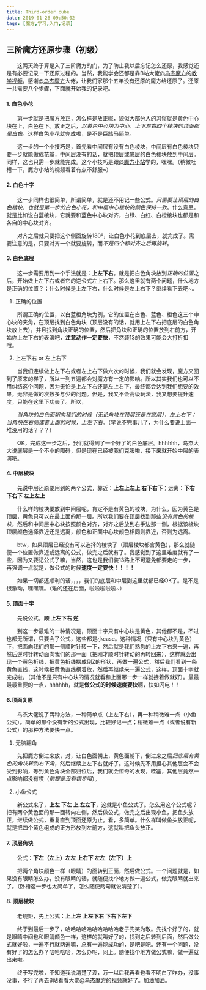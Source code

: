 ```yaml
---
title: Third-order cube
date: 2019-01-26 09:50:02
tags: [魔方,学习,入门,记录]
---
```


## 三阶魔方还原步骤（初级）

　　这两天终于算是入了三阶魔方的门，为了防止我以后忘记怎么还原，我感觉还是有必要记录一下还原过程的。当然，我能学会还都是靠B站大佬[@鸟杰魔方](https://space.bilibili.com/37811481)的[教学视频](https://www.bilibili.com/video/av30600134?from=search&seid=13541428572652086708)，感谢[@鸟杰魔方](https://space.bilibili.com/37811481)大佬，让我们家那个五年没有还原的魔方给还原了。还原一共需要八个步骤，下面就开始我的记录吧。

#### 1. 白色小花

　　第一步就是把魔方放正，怎么样是放正呢，貌似大部分人的习惯就是黄色中心块在上，白色在下。放正之后，*以黄色中心块为中心，上下左右四个棱块的顶面都是白色*。这样白色小花就完成啦，是不是巨踏马简单。

　　这一步的一个小技巧是，首先看中间层有没有白色棱块，中间层有白色棱块只要一步就能做成花瓣，中间层没有的话，就把顶层或底层的白色棱块放到中间层。同样，这也只需一步就能完成。这个小技巧是跟[@魔方小站](https://www.bilibili.com/video/av1303453?from=search&seid=17280853057601837320)学的，嘿嘿。（稍微吐槽一下，魔方小站的视频看着有点不舒服~）

#### 2. 白色十字

　　这一步同样也很简单，所谓简单，就是还不用记一些公式。*只需要让顶层的白色棱块，也就是第一步的白色小花，和中层中心棱块的颜色保持一致*。什么意思，就是比如说白蓝棱块，它就要和蓝色中心块对齐，白绿、白红、白橙棱块也都是和各自的中心块对齐。

　　对齐之后就只要把这个侧面旋转180°，让白色小花到底层去，就完成了。需要注意的是，只要对齐一个就要旋转，而*不是四个都对齐之后再旋转*。

#### 3. 白色底层

　　这一步需要用到一个手法就是：**上左下右**。就是把白色角块放到*正确的位置*之后，开始做上左下右或者它的逆公式左上右下。那么这里就有两个问题，什么地方是正确的位置？；什么时候是上左下右，什么时候是左上右下？继续看下去吧~。

1. 正确的位置

　　所谓正确的位置，以白蓝橙角块为例，它的位置在白色、蓝色、橙色这三个中心块的夹角，在顶层找到白色角块（顶层没有的话，就用上左下右把底层的白色角块放上去），并且找到角块正确的位置，然后把角块和正确的位置放到右前方，开始你上左下右的表演吧，**注意动作一定要快**，不然装13的效果可能会大打折扣哦。

2. 上左下右 or 左上右下

　　当我们连续做上左下右或者左上右下做六次的时候，我们就会发现，魔方又回到了原来的样子，所以一到五遍都会对魔方有一定的影响。所以其实我们也可以不用纠结这个问题，因为无论是上左下右还是左上右下，最终都会达到我们想要的效果，无非是做的次数多与少的问题。但是，我又不会高级玩法，我又想要提升速度，只能在这里下功夫了。所以，

　　*当角块的白色面朝向我们的时候（无论角块在顶层还是在底层），左上右下；当角块在右侧或者上面的时候，上左下右*。（早说不完事儿了，为什么要说上面一堆没用的话？？？）

　　OK，完成这一步之后，我们就得到了一个好了的白色底层。hhhhhh，鸟杰大大说底层是一个不小的障碍，但是现在已经被我们克服啦，接下来就开始中层的表演吧。

#### 4. 中层棱块

　　先说中层还原要用到的两个公式，靠近：**上左上左上 右下右下**；远离：**下右下右下 左上左上**

　　什么样的棱块要放到中间层呢，肯定不是有黄色的棱块，为什么，因为黄色是顶层，黄色只可以在最上面的那一层。所以我们要在顶层找到那些*没有黄色的棱块*，然后和中间层中心块按照颜色对齐，对齐之后放到右手边那一侧，根据该棱块顶层颜色选择靠近还是远离，颜色和正面中心块颜色相同则靠近，否则为远离。

　　btw，如果顶层已经没有可以选择的棱块了（顶层棱块都含黄色），那么就随便一个位置做靠近或远离的公式，做完之后就有了。我感觉到了这里难度就有了一些，因为又要记公式了嘛，当然，这也是我们装13路上不可避免都要走的一步，再强调一点就是，做公式的时候**速度一定要快！！！！**

　　如果一切都还顺利的话，，，，我们的底层和中层到这里就都已经OK了。是不是很激动，嘿嘿嘿。（难的还在后面，啦啦啦啦啦~）

#### 5. 顶面十字

　　先说公式，**顺 上左下右 逆**

　　到这一步最难的一种情况是，顶面十字只有中心块是黄色，其他都不是，不过也都无所谓，只要会了公式，这些都是小case。这种情况（只有中心块为黄色）下，把面向我们的那一侧顺时针转一下，然后就是我们熟悉的上左下右来一遍，再然后逆时针转动面向我们的那一面（把刚才顺时针转动的再转回来），这样就会出现一个黄色折线，把黄色折线摆成倒Z的形状，再做一遍公式，然后我们看到一条黄色直线，这时候把黄色直线横着放，然后再继续来一遍公式，这样，顶面十字就完成啦。（其他不是只有中心块的情况就看和上面哪一步一样就接着做就好）。最最最最重要的一点，hhhhhh，就是**做公式的时候速度要快**啊，快如闪电！！

#### 6.顶面复原

　　鸟杰大佬说了两种方法，一种简单点（上左下右），再一种稍微难一点（小鱼公式）。简单的那个没有新的公式出现，比较好记一点；稍微难一点（或者说有新公式）的那种方法要快一点。

1. 无脑翻角

　　先把魔方倒过来放，对，让白色面朝上，黄色面朝下，倒过来之后*把底层有黄色的角块转到右下角*，然后继续上左下右就好了。这时候先不用担心其他层会不会受到影响，等到黄色角块全部归位后，我们就会惊奇的发现，哇塞，其他层竟然一点影响都没有哎（*前提是没有错步哦*）。

2. 小鱼公式

　　新公式来了，**上左 下左 上 左左下**，这就是小鱼公式了。怎么用这个公式呢？把有两个黄色面的那一面转向左侧，然后做公式，做完之后出现小鱼，把鱼头放正，继续做公式，重复直到顶面还原为止。看，多简单。什么样叫做鱼头放正呢，就是把四个黄色组成的正方形放到左前方，这就叫把鱼头放正。

#### 7. 顶层角块

　　公式：**下左（左上）左左 上右下 左左（左下）上**

　　把两个角块颜色一样（眼睛）的面转到正面，然后做公式。一个问题就是，如果没有眼睛怎么办，没有眼睛的话，就随便找个地方做一遍公式，做完眼睛就出来了。（卧槽这一步也太简单了，怎么随便两句就说清楚了）。

#### 8. 顶层棱块

　　老规矩，先上公式：**上上左 上左下右 下右下左下**

　　终于到最后一步了，哈哈哈哈哈哈哈哈哈哈老子先笑为敬。先找个好了的，就是眼睛中间也和眼睛颜色一样，这样的就叫好了的，找到之后转到后面，然后做公式就好啦，一遍不行就两遍嘛，总有一遍能成功的，是吧是吧。还有一个问题，没有好了的怎么办？哈哈哈哈，怎么办呢，同上。随便找个地方做公式嘛，做一遍就出来啦。

　　终于写完啦，不知道我说清楚了没，万一以后我再看也看不明白了咋办，没事没事，不行了再去B站看看大佬[@鸟杰魔方](https://space.bilibili.com/37811481)的[视频](https://www.bilibili.com/video/av30600134?from=search&seid=13541428572652086708)就好了。加油加油。